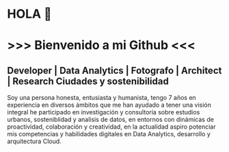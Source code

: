 <p align="center">
  
  # HOLA 👋
  
  # >>> Bienvenido a mi Github <<<
  **Developer** | **Data Analytics** | **Fotografo** | **Architect** | **Research Ciudades y sostenibilidad**
  ---
  
  Soy una persona honesta, entusiasta y humanista, tengo 7 años en experiencia en diversos ámbitos que me han ayudado a tener una visión integral
  he participado en investigación y consultoría sobre estudios urbanos, sosteniblidad y analisis de datos, en entornos con dinámicas de proactividad, colaboración y creatividad, en la actualidad aspiro potenciar mis competencias y habilidades digitales en Data Analytics, desarrollo y arquitectura Cloud. 

</p>

<!--
**shuberth79/shuberth79** is a ✨ _special_ ✨ repository because its `README.md` (this file) appears on your GitHub profile.

Here are some ideas to get you started:

- 🔭 I’m currently working on ...
- 🌱 I’m currently learning ...
- 👯 I’m looking to collaborate on ...
- 🤔 I’m looking for help with ...
- 💬 Ask me about ...
- 📫 How to reach me: ...
- 😄 Pronouns: ...
- ⚡ Fun fact: ...
-->

